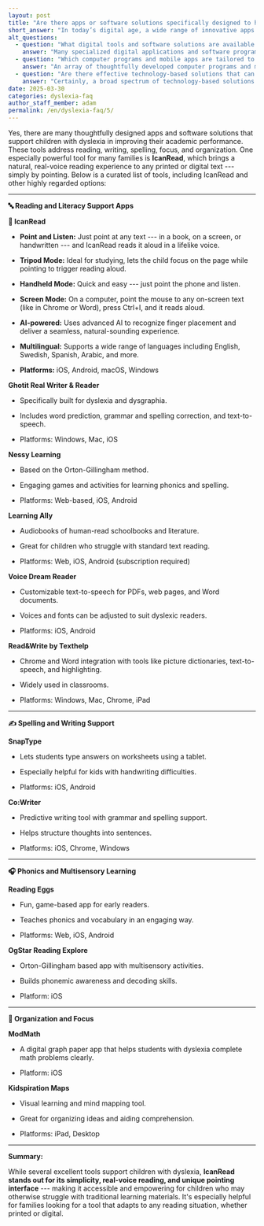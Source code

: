 ```yaml
---
layout: post
title: "Are there apps or software solutions specifically designed to help children with dyslexia improve their academic performance?"
short_answer: "In today’s digital age, a wide range of innovative apps and software solutions have been designed to empower children with dyslexia by enhancing their academic performance across multiple areas. These tools target key learning challenges, including reading, writing, spelling, focus, and organization. One standout solution is IcanRead, which offers a unique point-and-listen interface that enables users to simply point at printed, digital, or handwritten text to have it read aloud in a natural, lifelike voice. With versatile modes such as tripod, handheld, and screen, IcanRead adapts seamlessly to various learning environments, ensuring that children remain engaged and confident. Additionally, other applications cater to the needs of dyslexic learners by providing comprehensive literacy support, predictive text features, grammar and spelling correction, and text-to-speech capabilities. Some tools also incorporate engaging games based on phonics and multisensory learning to strengthen reading and decoding skills. Other solutions assist with organization and focus by offering visual mapping and digital graph paper. Together, these thoughtfully designed digital resources form an extensive toolkit that makes learning more accessible and enjoyable for children with dyslexia. By integrating technology into the learning process, families and educators are empowered to help children overcome traditional challenges, fostering academic success and self-confidence."
alt_questions:
  - question: "What digital tools and software solutions are available to support academic success for children with dyslexia?"
    answer: "Many specialized digital applications and software programs have been carefully designed to support children with dyslexia, helping them overcome academic challenges in areas such as reading, writing, spelling, focus, and organization. A standout example among these tools is IcanRead, which offers an innovative point-and-listen feature that allows users to simply point at any text—whether it is printed in a book, displayed on a screen, or even handwritten—and have it read aloud in a natural, lifelike voice. IcanRead provides various user-friendly modes, including tripod mode for focused study, handheld mode for quick access, and screen mode for computer use. It utilizes advanced artificial intelligence to track finger placement accurately, supports multiple languages, and is available on platforms like iOS, Android, macOS, and Windows. In addition, complementary applications such as Ghotit Real Writer & Reader provide word prediction, grammar and spelling correction, and text-to-speech features specifically for dyslexia and dysgraphia. Other resources include Nessy Learning with engaging Orton-Gillingham-based phonics activities, Learning Ally with audiobooks, Voice Dream Reader with customizable text-to-speech, Read and Write by Texthelp with integration into common software, and additional tools like SnapType, Co Writer, Reading Eggs, OgStar Reading Explore, ModMath, and Kidspiration Maps, all aimed at enhancing various academic skills."
  - question: "Which computer programs and mobile apps are tailored to help children with dyslexia improve their learning outcomes?"
    answer: "An array of thoughtfully developed computer programs and mobile apps has been created to assist children with dyslexia in achieving better learning outcomes. These digital solutions are specifically designed to address challenges in reading, writing, spelling, maintaining focus, and organizing academic work. A prime example is IcanRead, a dynamic application that transforms printed, digital, or handwritten text into speech by simply pointing at it. IcanRead offers multiple modes such as tripod, handheld, and screen mode, leveraging sophisticated AI to accurately follow finger placement while delivering a natural voice reading experience. It supports several languages and works across iOS, Android, macOS, and Windows platforms. Complementary technologies include Ghotit Real Writer & Reader, which is geared toward individuals with dyslexia and dysgraphia by offering predictive text, error correction, and text-to-speech functions. Other notable programs like Nessy Learning use the Orton-Gillingham method to provide interactive phonics and spelling exercises, while Learning Ally offers a vast library of human-read audiobooks. Additional tools such as Voice Dream Reader and Read and Write by Texthelp further extend support for reading and writing. Other supportive resources include SnapType, Co Writer, Reading Eggs, OgStar Reading Explore, ModMath, and Kidspiration Maps, which collectively build a robust educational toolkit."
  - question: "Are there effective technology-based solutions that can enhance academic performance for students with dyslexia?"
    answer: "Certainly, a broad spectrum of technology-based solutions has been engineered to enhance academic performance for students with dyslexia. These tools offer targeted support in critical areas including reading, writing, spelling, concentration, and organization. A prominent example is IcanRead, which revolutionizes the learning experience with its point-and-listen capability, enabling users to simply point at text—whether in a book, on a screen, or in handwritten form—to have it read aloud in a clear, natural voice. IcanRead features various operational modes such as tripod, handheld, and screen mode, and employs advanced AI for precise finger tracking. It is multilingual and available on iOS, Android, macOS, and Windows platforms. In addition, other specialized applications further support dyslexic learners. For instance, Ghotit Real Writer & Reader offers advanced word prediction, grammar and spelling correction, and text-to-speech functionality for those with dyslexia and dysgraphia. Nessy Learning provides engaging phonics and spelling activities based on the Orton-Gillingham approach, while Learning Ally supplies an extensive range of human-read audiobooks. Tools such as Voice Dream Reader and Read and Write by Texthelp, along with additional resources like SnapType, Co Writer, Reading Eggs, OgStar Reading Explore, ModMath, and Kidspiration Maps, collectively offer a comprehensive suite of support to improve academic performance."
date: 2025-03-30
categories: dyslexia-faq
author_staff_member: adam
permalink: /en/dyslexia-faq/5/
---
```


Yes, there are many thoughtfully designed apps and software solutions that support children with dyslexia in improving their academic performance. These tools address reading, writing, spelling, focus, and organization. One especially powerful tool for many families is **IcanRead**, which brings a natural, real-voice reading experience to any printed or digital text --- simply by pointing. Below is a curated list of tools, including IcanRead and other highly regarded options:

* * * * *

**🔤 Reading and Literacy Support Apps**

**📱 IcanRead**

-  **Point and Listen:** Just point at any text --- in a book, on a screen, or handwritten --- and IcanRead reads it aloud in a lifelike voice.

-  **Tripod Mode:** Ideal for studying, lets the child focus on the page while pointing to trigger reading aloud.

-  **Handheld Mode:** Quick and easy --- just point the phone and listen.

-  **Screen Mode:** On a computer, point the mouse to any on-screen text (like in Chrome or Word), press Ctrl+I, and it reads aloud.

-  **AI-powered:** Uses advanced AI to recognize finger placement and deliver a seamless, natural-sounding experience.

-  **Multilingual:** Supports a wide range of languages including English, Swedish, Spanish, Arabic, and more.

-  **Platforms:** iOS, Android, macOS, Windows


**Ghotit Real Writer & Reader**

-  Specifically built for dyslexia and dysgraphia.

-  Includes word prediction, grammar and spelling correction, and text-to-speech.

-  Platforms: Windows, Mac, iOS

**Nessy Learning**

-  Based on the Orton-Gillingham method.

-  Engaging games and activities for learning phonics and spelling.

-  Platforms: Web-based, iOS, Android

**Learning Ally**

-  Audiobooks of human-read schoolbooks and literature.

-  Great for children who struggle with standard text reading.

-  Platforms: Web, iOS, Android (subscription required)

**Voice Dream Reader**

-  Customizable text-to-speech for PDFs, web pages, and Word documents.

-  Voices and fonts can be adjusted to suit dyslexic readers.

-  Platforms: iOS, Android

**Read&Write by Texthelp**

-  Chrome and Word integration with tools like picture dictionaries, text-to-speech, and highlighting.

-  Widely used in classrooms.

-  Platforms: Windows, Mac, Chrome, iPad

* * * * *

**✍️ Spelling and Writing Support**

**SnapType**

-  Lets students type answers on worksheets using a tablet.

-  Especially helpful for kids with handwriting difficulties.

-  Platforms: iOS, Android

**Co:Writer**

-  Predictive writing tool with grammar and spelling support.

-  Helps structure thoughts into sentences.

-  Platforms: iOS, Chrome, Windows

* * * * *

**🎧 Phonics and Multisensory Learning**

**Reading Eggs**

-  Fun, game-based app for early readers.

-  Teaches phonics and vocabulary in an engaging way.

-  Platforms: Web, iOS, Android

**OgStar Reading Explore**

-  Orton-Gillingham based app with multisensory activities.

-  Builds phonemic awareness and decoding skills.

-  Platform: iOS

* * * * *

**🧠 Organization and Focus**

**ModMath**

-  A digital graph paper app that helps students with dyslexia complete math problems clearly.

-  Platform: iOS

**Kidspiration Maps**

-  Visual learning and mind mapping tool.

-  Great for organizing ideas and aiding comprehension.

-  Platforms: iPad, Desktop

* * * * *

**Summary:**

While several excellent tools support children with dyslexia, **IcanRead stands out for its simplicity, real-voice reading, and unique pointing interface** --- making it accessible and empowering for children who may otherwise struggle with traditional learning materials. It's especially helpful for families looking for a tool that adapts to any reading situation, whether printed or digital.
